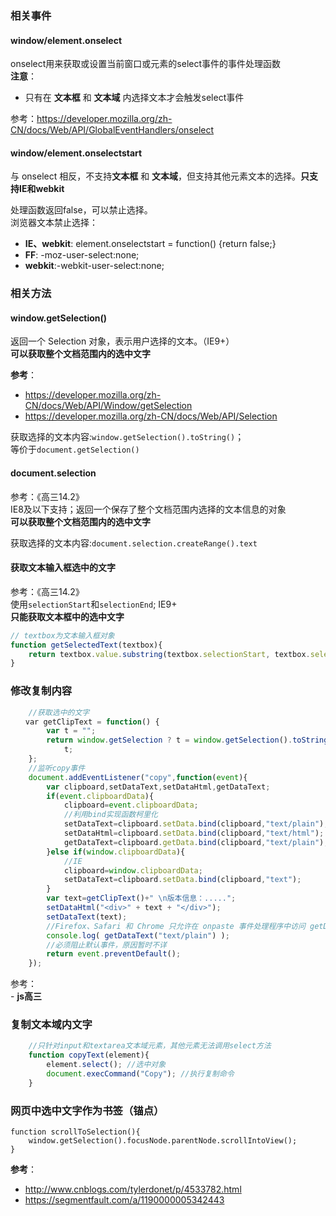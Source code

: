 ### 相关事件
#### window/element.onselect
onselect用来获取或设置当前窗口或元素的select事件的事件处理函数  
**注意**：
- 只有在 **文本框** 和 **文本域** 内选择文本才会触发select事件


参考：https://developer.mozilla.org/zh-CN/docs/Web/API/GlobalEventHandlers/onselect

#### window/element.onselectstart
与 onselect 相反，不支持**文本框** 和 **文本域**，但支持其他元素文本的选择。**只支持IE和webkit**

处理函数返回false，可以禁止选择。  
浏览器文本禁止选择：  
- **IE、webkit**: element.onselectstart = function() {return false;}
- **FF**: -moz-user-select:none;
- **webkit**:-webkit-user-select:none;


### 相关方法
#### window.getSelection()
返回一个 Selection 对象，表示用户选择的文本。（IE9+）   
**可以获取整个文档范围内的选中文字**  

**参考**：
- https://developer.mozilla.org/zh-CN/docs/Web/API/Window/getSelection  
- https://developer.mozilla.org/zh-CN/docs/Web/API/Selection  

获取选择的文本内容:`window.getSelection().toString()`；  
等价于`document.getSelection()`

#### document.selection
参考：《高三14.2》  
IE8及以下支持；返回一个保存了整个文档范围内选择的文本信息的对象  
**可以获取整个文档范围内的选中文字**  

获取选择的文本内容:`document.selection.createRange().text`

#### 获取文本输入框选中的文字
参考：《高三14.2》    
使用`selectionStart`和`selectionEnd`; IE9+  
**只能获取文本框中的选中文字**  
```js
// textbox为文本输入框对象
function getSelectedText(textbox){
    return textbox.value.substring(textbox.selectionStart, textbox.selectionEnd);
}
```

### 修改复制内容

```js
    //获取选中的文字
　　var getClipText = function() {
        var t = "";
        return window.getSelection ? t = window.getSelection().toString() : window.document.selection && "Control" !== window.document.selection.type && (t = window.document.selection.createRange().text),
            t;
    };
    //监听copy事件
    document.addEventListener("copy",function(event){
    	var clipboard,setDataText,setDataHtml,getDataText;
    	if(event.clipboardData){
    		clipboard=event.clipboardData;
    		//利用bind实现函数柯里化
    		setDataText=clipboard.setData.bind(clipboard,"text/plain");
    		setDataHtml=clipboard.setData.bind(clipboard,"text/html");
    		getDataText=clipboard.getData.bind(clipboard,"text/plain");
    	}else if(window.clipboardData){
    		//IE
    		clipboard=window.clipboardData;
    		setDataText=clipboard.setData.bind(clipboard,"text");
    	}  
	    var text=getClipText()+" \n版本信息：.....";
	    setDataHtml("<div>" + text + "</div>");
	    setDataText(text);
	    //Firefox、Safari 和 Chrome 只允许在 onpaste 事件处理程序中访问 getData() 方法,(除非之前已调用setData)
	    console.log( getDataText("text/plain") );
	    //必须阻止默认事件，原因暂时不详
	    return event.preventDefault();
    });
```
参考：  
    \- **js高三**     
### 复制文本域内文字

```js
    //只针对input和textarea文本域元素，其他元素无法调用select方法
    function copyText(element){
        element.select(); //选中对象
        document.execCommand("Copy"); //执行复制命令
    }

```

### 网页中选中文字作为书签（锚点）

```
function scrollToSelection(){
    window.getSelection().focusNode.parentNode.scrollIntoView();
}

```


**参考**：   
- http://www.cnblogs.com/tylerdonet/p/4533782.html  
- https://segmentfault.com/a/1190000005342443
